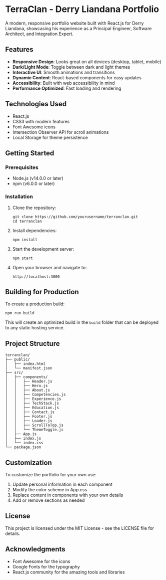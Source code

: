 # TerraClan - Derry Liandana Portfolio

A modern, responsive portfolio website built with React.js for Derry Liandana, showcasing his experience as a Principal Engineer, Software Architect, and Integration Expert.

## Features

- **Responsive Design**: Looks great on all devices (desktop, tablet, mobile)
- **Dark/Light Mode**: Toggle between dark and light themes
- **Interactive UI**: Smooth animations and transitions
- **Dynamic Content**: React-based components for easy updates
- **Accessibility**: Built with web accessibility in mind
- **Performance Optimized**: Fast loading and rendering

## Technologies Used

- React.js
- CSS3 with modern features
- Font Awesome icons
- Intersection Observer API for scroll animations
- Local Storage for theme persistence

## Getting Started

### Prerequisites

- Node.js (v14.0.0 or later)
- npm (v6.0.0 or later)

### Installation

1. Clone the repository:
   ```
   git clone https://github.com/yourusername/terranclan.git
   cd terranclan
   ```

2. Install dependencies:
   ```
   npm install
   ```

3. Start the development server:
   ```
   npm start
   ```

4. Open your browser and navigate to:
   ```
   http://localhost:3000
   ```

## Building for Production

To create a production build:

```
npm run build
```

This will create an optimized build in the `build` folder that can be deployed to any static hosting service.

## Project Structure

```
terranclan/
├── public/
│   ├── index.html
│   └── manifest.json
├── src/
│   ├── components/
│   │   ├── Header.js
│   │   ├── Hero.js
│   │   ├── About.js
│   │   ├── Competencies.js
│   │   ├── Experience.js
│   │   ├── TechStack.js
│   │   ├── Education.js
│   │   ├── Contact.js
│   │   ├── Footer.js
│   │   ├── Loader.js
│   │   ├── ScrollToTop.js
│   │   └── ThemeToggle.js
│   ├── App.js
│   ├── index.js
│   └── index.css
└── package.json
```

## Customization

To customize the portfolio for your own use:

1. Update personal information in each component
2. Modify the color scheme in App.css
3. Replace content in components with your own details
4. Add or remove sections as needed

## License

This project is licensed under the MIT License - see the LICENSE file for details.

## Acknowledgments

- Font Awesome for the icons
- Google Fonts for the typography
- React.js community for the amazing tools and libraries